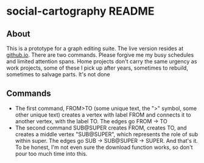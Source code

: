 # social-cartography README
## About
This is a prototype for a graph editing suite. The live version resides at [github.io](https://mooreolith.github.io/social-cartography). 
There are two commands. Please forgive me my busy schedules and limited attention spans. Home projects don't carry the same urgency as work projects, some of these I pick up after years, sometimes to rebuild, sometimes to salvage parts. It's not done

## Commands
* The first command, FROM>TO (some unique text, the ">" symbol, some other unique text) creates a vertex with label FROM and connects it to another vertex, with the label TO. The edges go FROM -> TO
* The second command SUB@SUPER creates FROM, creates TO, and creates a middle vertex "SUB@SUPER", which represents the role of sub within super. The edges go SUB -> SUB@SUPER -> SUPER.
And that's it. To be honest, I'm not even sure the download function works, so don't pour too much time into this. 
